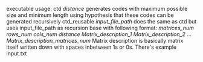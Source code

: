executable usage:
ctd _distance_
generates codes with maximum possible size and minimum length using hypothesis that these codes can be generated recursively
ctd_reusable _input_file_path_
does the same as ctd but uses input_file_path as recursion base with following format:
_matrices_num_ _rows_num_ _cols_num_ _distance_
_Matrix_description_1_
_Matrix_description_2_
...
_Matrix_description_matrices_num_
Matrix description is basically matrix itself written down with spaces inbetween 1s or 0s.
There's example input.txt
